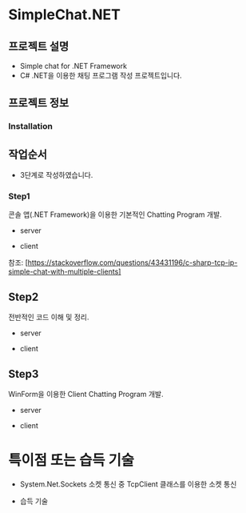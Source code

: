 # SimpleChat.NET

## 프로젝트 설명

- Simple chat for .NET Framework
- C# .NET을 이용한 채팅 프로그램 작성 프로젝트입니다.

## 프로젝트 정보

### Installation




## 작업순서

- 3단계로 작성하였습니다.

### Step1

콘솔 앱(.NET Framework)을 이용한 기본적인 Chatting Program 개발.

- server

- client

참조: [https://stackoverflow.com/questions/43431196/c-sharp-tcp-ip-simple-chat-with-multiple-clients]

## Step2

전반적인 코드 이해 및 정리.

- server

- client

## Step3

WinForm을 이용한 Client Chatting Program 개발. 

- server

- client


# 특이점 또는 습득 기술

- System.Net.Sockets 소켓 통신 중 TcpClient 클래스를 이용한 소켓 통신


- 습득 기술



